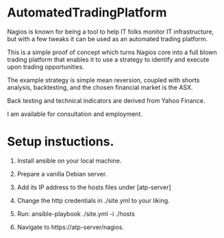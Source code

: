 # AutomatedTradingPlatform

Nagios is known for being a tool to help IT folks monitor IT infrastructure, but with a few tweaks it can be used as an automated trading platform.

This is a simple proof of concept which turns Nagios core into a full blown trading platform that enables it to use a strategy to identify and execute upon trading opportunities.

The example strategy is simple mean reversion, coupled with shorts analysis, backtesting, and the chosen financial market is the ASX.

Back testing and technical indicators are derived from Yahoo Finance.

I am available for consultation and employment.

# Setup instuctions.

1. Install ansible on your local machine.

2. Prepare a vanilla Debian server.

3. Add its IP address to the hosts files under [atp-server]

4. Change the http credentials in ./site.yml to your liking.

5. Run: ansible-playbook ./site.yml -i ./hosts

6. Navigate to https://atp-server/nagios.
